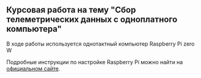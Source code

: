 ## Курсовая работа на тему "Сбор телеметрических данных с одноплатного компьютера"

В ходе работы используется однотактный компьютер Raspberry Pi zero W



Подробные инструкции по настройке Raspberry Pi можно найти на [официальном сайте](https://www.raspberrypi.org/documentation/).
